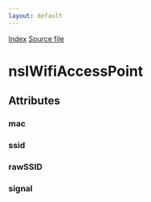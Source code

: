 ```yaml
---
layout: default
---
```

<div id='links'><a href="../index.html">Index</a>
<a href="http://dxr.mozilla.org/mozilla-central/source/netwerk/wifi/nsIWifiAccessPoint.idl">Source file</a>
</div>

# nsIWifiAccessPoint #

## Attributes ##

### mac ###

### ssid ###

### rawSSID ###

### signal ###
